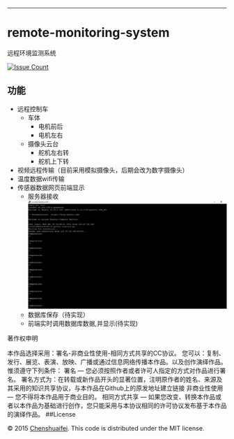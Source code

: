 

---

# remote-monitoring-system
远程环境监测系统

[![Issue Count](https://codeclimate.com/repos/5666e97318d0ce159e0003a2/badges/66ebb9f8794585b32de1/issue_count.svg)](https://codeclimate.com/repos/5666e97318d0ce159e0003a2/feed)

## **功能**

* 远程控制车
  * 车体 
     * 电机前后
     * 电机左右  
  * 摄像头云台
     * 舵机左右转
     * 舵机上下转
* 视频远程传输（目前采用模拟摄像头，后期会改为数字摄像头）
* 温度数据wifi传输 
* 传感器数据网页前端显示 
  * 服务器接收![](up.png)
  * 数据库保存（待实现）
  * 前端实时调用数据库数据,并显示(待实现)  


著作权申明

本作品选择采用：署名-非商业性使用-相同方式共享的CC协议。
您可以：复制、发行、展览、表演、放映、广播或通过信息网络传播本作品。以及创作演绎作品。
惟须遵守下列条件：
署名 — 您必须按照作者或者许可人指定的方式对作品进行署名。
署名方式为：在转载或新作品开头的显著位置，注明原作者的姓名、来源及其采用的知识共享协议，与本作品在Github上的原发地址建立链接
非商业性使用 — 您不得将本作品用于商业目的。
相同方式共享 — 如果您改变、转换本作品或者以本作品为基础进行创作，您只能采用与本协议相同的许可协议发布基于本作品的演绎作品。
##License

© 2015 [Chenshuaifei][mindthink]. This code is distributed under the MIT license.

[mindthink]: http://chenshuaifei.gotoip2.com/
